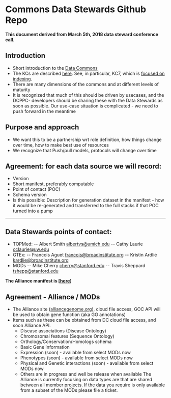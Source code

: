 # Commons Data Stewards Github Repo

**This document derived from March 5th, 2018 data steward conference call.**

## Introduction
- Short introduction to the [Data Commons](https://docs.google.com/document/d/1bl2pLzjqXJLP2rpwXVuytx3HnCYRhZ7YBPEPOJz34Ak/edit)
- The KCs are described [here](https://docs.google.com/document/d/1bl2pLzjqXJLP2rpwXVuytx3HnCYRhZ7YBPEPOJz34Ak/edit). See, in particular, KC7, which is [focused on indexing](https://docs.google.com/document/d/19XnfSvzbVsM-z2ud4rOgpnKG9HrdpdDqLG0mQvzNDxM).
- There are many dimensions of the commons and at different levels of maturity
- It is recognized that much of this should be driven by usecases, and the DCPPC-  developers should be sharing these with the Data Stewards as soon as possible. Our use-case situation is complicated - we need to push forward in the meantime

## Purpose and approach
- We want this to be a partnership wrt role definition, how things change over time, how to make best use of resources
- We recognize that Push/pull models, protocols will change over time

## Agreement: for each data source we will record:
- Version
- Short manifest, preferably computable
- Point of contact (POC)
- Schema version
- Is this possible: Description for generation dataset in the manifest - how it would be re-generated and transferred to the full stacks if that POC turned into a pump
---
## Data Stewards points of contact:
- TOPMed: -- Albert Smith albertvs@umich.edu -- Cathy Laurie cclaurie@uw.edu
- GTEx: -- Francois Aguet francois@broadinstitute.org -- Kristin Ardlie kardlie@broadinstitute.org
- MODs -- Mike Cherry cherry@stanford.edu -- Travis Sheppard tshepp@stanford.edu

**The Alliance manifest is [[here](https://docs.google.com/document/d/1QsZNNV-4XHQUy0QaNfNkjn5bblWdaprQhHJjq5loWOU/edit)]**
## Agreement - Alliance / MODs
- The Alliance site ([alliancegenome.org](http://www.alliancegenome.org)), cloud file access, GOC API will be used to obtain gene function (aka GO annotations) 
- Items such as these can be obtained from DC cloud file access, and soon Alliance API. 
  - Disease associations (Disease Ontology)
  - Chromosomal features (Sequence Ontology)
  - Orthology/Conservation/Homologs schema 
  - Basic Gene Information
  - Expression (soon) - available from select MODs now
  - Phenotypes (soon) - available from select MODs now
  - Physical and Genetic interactions (soon) - available from select MODs now
  - Others are in progress and well be release when available
The Alliance is currently focusing on data types are that are shared between all member projects.  If the data you require is only available from a subset of the MODs please file a ticket.
